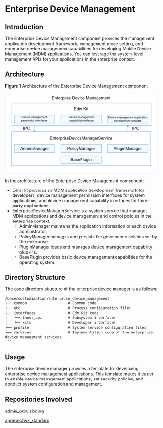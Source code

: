 # Enterprise Device Management

## Introduction

The Enterprise Device Management component provides the management application development framework, management mode setting, and enterprise device management capabilities for developing Mobile Device Management (MDM) applications. You can leverage the system-level management APIs for your applications in the enterprise context.

## Architecture

**Figure 1** Architecture of the Enterprise Device Management component

![](figure/en_enterprise_device_management.png)

In the architecture of the Enterprise Device Management component:

- Edm Kit provides an MDM application development framework for developers, device management permission interfaces for system applications, and device management capability interfaces for third-party applications.
- EnterpriseDeviceManagerService is a system service that manages MDM applications and device management and control policies in the enterprise context.
  - AdminManager maintains the application information of each device administrator.
  - PolicyManager manages and persists the governance policies set by the enterprise.
  - PluginManager loads and manages device management capability plug-ins.
  - BasePlugin provides basic device management capabilities for the operating system.
## Directory Structure

The code directory structure of the enterprise device manager is as follows:

````
/base/customization/enterprise_device_management
├── common                   # Common code
├── etc                      # Process configuration files
├── interfaces               # Edm Kit code
│   └── inner_api            # Subsystem interfaces
│   └── kits                 # Developer interfaces
├── profile                  # System service configuration files
└── services                 # Implementation code of the enterprise device management services
```
````
## Usage

The enterprise device manager provides a template for developing enterprise device management applications. This template makes it easier to enable device management applications, set security policies, and conduct system configuration and management.

## Repositories Involved

[admin_provisioning](https://gitee.com/openharmony/applications_admin_provisioning)

[appexecfwk_standard](https://gitee.com/openharmony/appexecfwk_standard)